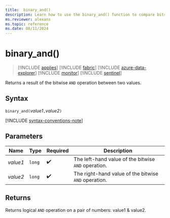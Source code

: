 ```yaml
---
title:  binary_and()
description: Learn how to use the binary_and() function to compare bits in corresponding operands. 
ms.reviewer: alexans
ms.topic: reference
ms.date: 08/11/2024
---
```

# binary_and()

> [!INCLUDE [applies](../includes/applies-to-version/applies.md)] [!INCLUDE [fabric](../includes/applies-to-version/fabric.md)] [!INCLUDE [azure-data-explorer](../includes/applies-to-version/azure-data-explorer.md)] [!INCLUDE [monitor](../includes/applies-to-version/monitor.md)] [!INCLUDE [sentinel](../includes/applies-to-version/sentinel.md)]

Returns a result of the bitwise `AND` operation between two values.

## Syntax

`binary_and(`*value1*`,`*value2*`)`

[!INCLUDE [syntax-conventions-note](../includes/syntax-conventions-note.md)]

## Parameters

| Name | Type | Required | Description |
|--|--|--|--|
| *value1* | `long` |  :heavy_check_mark: | The left-hand value of the bitwise `AND` operation. |
| *value2* | `long` |  :heavy_check_mark: | The right-hand value of the bitwise `AND` operation. |

## Returns

Returns logical `AND` operation on a pair of numbers: value1 & value2.
